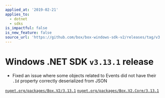 ```yaml
---
applied_at: '2019-02-21'
applies_to:
  - dotnet
  - sdks
is_impactful: false
is_new_feature: false
source_url: 'https://github.com/box/box-windows-sdk-v2/releases/tag/v3.13.1'
---
```

# Windows .NET SDK `v3.13.1` release

- Fixed an issue where some objects related to Events did not have their `.Id` property correctly deserialized from JSON

[`nuget.org/packages/Box.V2/3.13.1`](https://www.nuget.org/packages/Box.V2/3.13.1)
[`nuget.org/packages/Box.V2.Core/3.13.1`](https://www.nuget.org/packages/Box.V2.Core/3.13.1)